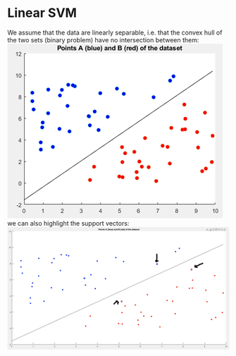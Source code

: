 # Linear SVM
We assume that the data are linearly separable, i.e. that the convex hull of the two sets (binary problem) have no intersection between them:
<br />
![linear svm](images/linear_svm.PNG)
<br />
we can also highlight the support vectors:
<br />
![linear svm with support vectors hightlighted](images/linear_svm_support_vectors.PNG)
